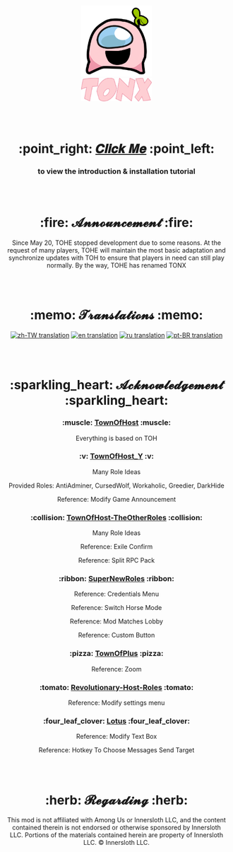 <div align="center">
  <img width="160" src="LOGO.png" alt="logo"></br>
  <img width="160" src="Title.svg" alt="title"></br>

  </br></br>

  <h1>:point_right: <a href="https://www.tonx.cc">𝑪𝒍𝒊𝒄𝒌 𝑴𝒆</a> :point_left:</h1> 
  <h3>to view the introduction & installation tutorial</h3>  

  </br></br>

  <h1>:fire: 𝓐𝓷𝓷𝓸𝓾𝓷𝓬𝓮𝓶𝓮𝓷𝓽 :fire:</h1>
  <p>Since May 20, TOHE stopped development due to some reasons. At the request of many players, TOHE will maintain the most basic adaptation and synchronize updates with TOH to ensure that players in need can still play normally. By the way, TOHE has renamed TONX</p>
  
  </br></br>

  <h1>:memo: 𝓣𝓻𝓪𝓷𝓼𝓵𝓪𝓽𝓲𝓸𝓷𝓼 :memo:</h1>
  <a href="https://crowdin.com/translate/tohe/all/zhcn-zhtw"><img alt="zh-TW translation" src="https://img.shields.io/badge/dynamic/json?color=blue&label=Traditional Chinese&style=for-the-badge&logo=crowdin&query=%24.progress[?(@.data.languageId==%27zh-TW%27)].data.translationProgress&url=https%3A%2F%2Fbadges.awesome-crowdin.com%2Fstats-15439024-581283.json" ></crowdin-copy-button></a>
  <a href="https://crowdin.com/translate/tohe/all/zhcn-en"><img alt="en translation" src="https://img.shields.io/badge/dynamic/json?color=blue&label=English&style=for-the-badge&logo=crowdin&query=%24.progress[?(@.data.languageId==%27en%27)].data.translationProgress&url=https%3A%2F%2Fbadges.awesome-crowdin.com%2Fstats-15439024-581283.json" ></crowdin-copy-button></a>
  <a href="https://crowdin.com/translate/tohe/all/zhcn-ru"><img alt="ru translation" src="https://img.shields.io/badge/dynamic/json?color=blue&label=Russian&style=for-the-badge&logo=crowdin&query=%24.progress[?(@.data.languageId==%27ru%27)].data.translationProgress&url=https%3A%2F%2Fbadges.awesome-crowdin.com%2Fstats-15439024-581283.json" ></crowdin-copy-button></a>
  <a href="https://crowdin.com/translate/toeh-2/all/zhcn-ptbr"><img alt="pt-BR translation" src="https://img.shields.io/badge/dynamic/json?color=blue&label=Brazilian&style=for-the-badge&logo=crowdin&query=%24.progress[?(@.data.languageId==%27pt-BR%27)].data.translationProgress&url=https%3A%2F%2Fbadges.awesome-crowdin.com%2Fstats-15789641-581493.json" ></crowdin-copy-button></a>
  

  </br></br>

  <h1>:sparkling_heart: 𝓐𝓬𝓴𝓷𝓸𝔀𝓵𝓮𝓭𝓰𝓮𝓶𝓮𝓷𝓽 :sparkling_heart:</h1>
  <h3>:muscle: <a href="https://github.com/tukasa0001/TownOfHost">TownOfHost</a> :muscle:</h3>
    <p>Everything is based on TOH</p>
  <h3>:v: <a href="https://github.com/Yumenopai/TownOfHost_Y">TownOfHost_Y</a> :v:</h3>
    <p>Many Role Ideas</p>
    <p>Provided Roles: AntiAdminer, CursedWolf, Workaholic, Greedier, DarkHide</p>
    <p>Reference: Modify Game Announcement</p>
  <h3>:collision: <a href="https://github.com/music-discussion/TownOfHost-TheOtherRoles">TownOfHost-TheOtherRoles</a> :collision:</h3>
    <p>Many Role Ideas</p>
    <p>Reference: Exile Confirm</p>
    <p>Reference: Split RPC Pack</p>
  <h3>:ribbon: <a href="https://github.com/ykundesu/SuperNewRoles">SuperNewRoles</a> :ribbon:</h3>
    <p>Reference: Credentials Menu</p>
    <p>Reference: Switch Horse Mode</p>
    <p>Reference: Mod Matches Lobby</p>
    <p>Reference: Custom Button</p>
  <h3>:pizza: <a href="https://github.com/tugaru1975/TownOfPlus">TownOfPlus</a> :pizza:</h3>
    <p>Reference: Zoom</p>
  <h3>:tomato: <a href="https://github.com/sansaaaaai/Revolutionary-host-roles">Revolutionary-Host-Roles</a> :tomato:</h3>
    <p>Reference: Modify settings menu</p>
  <h3>:four_leaf_clover: <a href="https://github.com/ImaMapleTree/Lotus">Lotus</a> :four_leaf_clover:</h3>
    <p>Reference: Modify Text Box</p>
    <p>Reference: Hotkey To Choose Messages Send Target</p>

  </br></br>

  <h1>:herb: 𝓡𝓮𝓰𝓪𝓻𝓭𝓲𝓷𝓰 :herb:</h1>
  <p>This mod is not affiliated with Among Us or Innersloth LLC, and the content contained therein is not endorsed or otherwise sponsored by Innersloth LLC. Portions of the materials contained herein are property of Innersloth LLC. © Innersloth LLC.</p>
  
</div>
